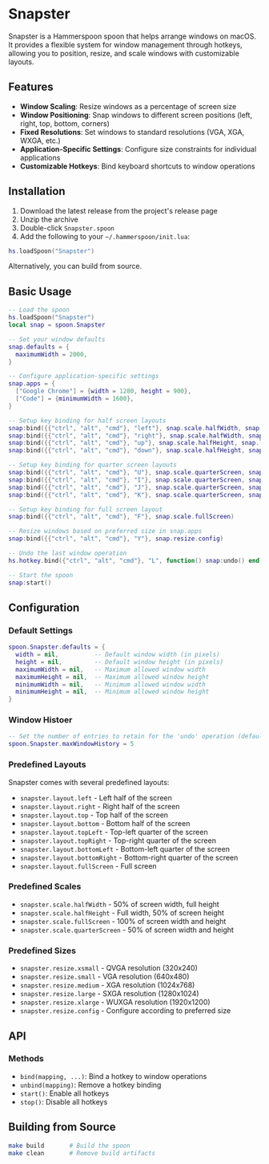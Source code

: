 # Snapster

Snapster is a Hammerspoon spoon that helps arrange windows on macOS. It provides a flexible system for window management through hotkeys, allowing you to position, resize, and scale windows with customizable layouts.

## Features

- **Window Scaling**: Resize windows as a percentage of screen size
- **Window Positioning**: Snap windows to different screen positions (left, right, top, bottom, corners)
- **Fixed Resolutions**: Set windows to standard resolutions (VGA, XGA, WXGA, etc.)
- **Application-Specific Settings**: Configure size constraints for individual applications
- **Customizable Hotkeys**: Bind keyboard shortcuts to window operations

## Installation

1. Download the latest release from the project's release page
2. Unzip the archive
3. Double-click `Snapster.spoon`
4. Add the following to your `~/.hammerspoon/init.lua`:

```lua
hs.loadSpoon("Snapster")
```

Alternatively, you can build from source.

## Basic Usage

```lua
-- Load the spoon
hs.loadSpoon("Snapster")
local snap = spoon.Snapster

-- Set your window defaults
snap.defaults = {
  maximumWidth = 2000,
}

-- Configure application-specific settings
snap.apps = {
  ["Google Chrome"] = {width = 1280, height = 900},
  ["Code"] = {minimumWidth = 1600},
}

-- Setup key binding for half screen layouts
snap:bind({{"ctrl", "alt", "cmd"}, "left"}, snap.scale.halfWidth, snap.layout.left)
snap:bind({{"ctrl", "alt", "cmd"}, "right"}, snap.scale.halfWidth, snap.layout.right)
snap:bind({{"ctrl", "alt", "cmd"}, "up"}, snap.scale.halfHeight, snap.layout.top)
snap:bind({{"ctrl", "alt", "cmd"}, "down"}, snap.scale.halfHeight, snap.layout.bottom)

-- Setup key binding for quarter screen layouts
snap:bind({{"ctrl", "alt", "cmd"}, "U"}, snap.scale.quarterScreen, snap.layout.topLeft)
snap:bind({{"ctrl", "alt", "cmd"}, "I"}, snap.scale.quarterScreen, snap.layout.topRight)
snap:bind({{"ctrl", "alt", "cmd"}, "J"}, snap.scale.quarterScreen, snap.layout.bottomLeft)
snap:bind({{"ctrl", "alt", "cmd"}, "K"}, snap.scale.quarterScreen, snap.layout.bottomRight)

-- Setup key binding for full screen layout
snap:bind({{"ctrl", "alt", "cmd"}, "F"}, snap.scale.fullScreen)

-- Resize windows based on preferred size in snap.apps
snap:bind({{"ctrl", "alt", "cmd"}, "Y"}, snap.resize.config)

-- Undo the last window operation
hs.hotkey.bind({"ctrl", "alt", "cmd"}, "L", function() snap:undo() end)

-- Start the spoon
snap:start()
```

## Configuration

### Default Settings

```lua
spoon.Snapster.defaults = {
  width = nil,          -- Default window width (in pixels)
  height = nil,         -- Default window height (in pixels)
  maximumWidth = nil,   -- Maximum allowed window width
  maximumHeight = nil,  -- Maximum allowed window height
  minimumWidth = nil,   -- Minimum allowed window width
  minimumHeight = nil,  -- Minimum allowed window height
}
```

### Window Histoer

```lua
-- Set the number of entries to retain for the 'undo' operation (defaults to 10).
spoon.Snapster.maxWindowHistory = 5
```

### Predefined Layouts

Snapster comes with several predefined layouts:

- `snapster.layout.left` - Left half of the screen
- `snapster.layout.right` - Right half of the screen
- `snapster.layout.top` - Top half of the screen
- `snapster.layout.bottom` - Bottom half of the screen
- `snapster.layout.topLeft` - Top-left quarter of the screen
- `snapster.layout.topRight` - Top-right quarter of the screen
- `snapster.layout.bottomLeft` - Bottom-left quarter of the screen
- `snapster.layout.bottomRight` - Bottom-right quarter of the screen
- `snapster.layout.fullScreen` - Full screen

### Predefined Scales

- `snapster.scale.halfWidth` - 50% of screen width, full height
- `snapster.scale.halfHeight` - Full width, 50% of screen height
- `snapster.scale.fullScreen` - 100% of screen width and height
- `snapster.scale.quarterScreen` - 50% of screen width and height

### Predefined Sizes

- `snapster.resize.xsmall` - QVGA resolution (320x240)
- `snapster.resize.small` - VGA resolution (640x480)
- `snapster.resize.medium` - XGA resolution (1024x768)
- `snapster.resize.large` - SXGA resolution (1280x1024)
- `snapster.resize.xlarge` - WUXGA resolution (1920x1200)
- `snapster.resize.config` - Configure according to preferred size

## API

### Methods

- `bind(mapping, ...)`: Bind a hotkey to window operations
- `unbind(mapping)`: Remove a hotkey binding
- `start()`: Enable all hotkeys
- `stop()`: Disable all hotkeys

## Building from Source

```sh
make build       # Build the spoon
make clean       # Remove build artifacts
```
